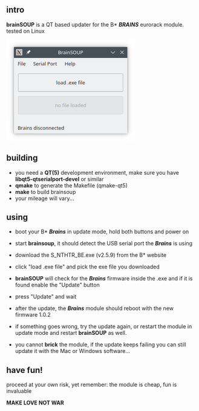 ## **intro**

**brainSOUP** is a QT based updater for the B* ***BRAINS*** eurorack module. tested on Linux

![screenshot](screenshot.png?raw=true "screenshot")

## **building**

- you need a **QT(5)** development environment, make sure you have **libqt5-qtserialport-devel** or similar
- **qmake** to generate the Makefile (qmake-qt5)
- **make** to build brainsoup
- your mileage will vary...

## **using**
- boot your B* ***Brains*** in update mode, hold both buttons and power on
- start **brainsoup**, it should detect the USB serial port the ***Brains*** is using
- download the S_NTHTR_BE.exe (v2.5.9) from the B* website
- click "load .exe file" and pick the exe file you downloaded
- **brainSOUP** will check for the ***Brains*** firmware inside the .exe and if it is found enable the "Update" button
- press "Update" and wait
- after the update, the ***Brains*** module should reboot with the new firmware 1.0.2
- if something goes wrong, try the update again, or restart the module in update mode and restart **brainSOUP** as well.

- you cannot **brick** the module, if the update keeps failing you can still update it with the Mac or Windows software...


## **have fun!**

proceed at your own risk, yet remember: the module is cheap, fun is invaluable

**MAKE LOVE NOT WAR**
